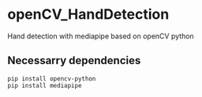 # openCV_HandDetection
Hand detection with mediapipe based on openCV python

## Necessarry dependencies
```
pip install opencv-python
pip install mediapipe
```
